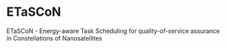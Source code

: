 # ETaSCoN
ETaSCoN - Energy-aware Task Scheduling for quality-of-service assurance in Constellations of Nanosatellites
